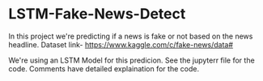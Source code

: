 # LSTM-Fake-News-Detect
In this project we're predicting if a news is fake or not based on the news headline.
Dataset link- https://www.kaggle.com/c/fake-news/data#

We're using an LSTM Model for this predicion.
See the jupyterr file for the code. Comments have detailed explaination for the code.

